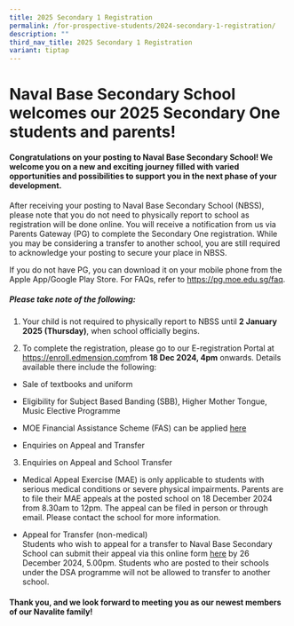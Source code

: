 ```yaml
---
title: 2025 Secondary 1 Registration
permalink: /for-prospective-students/2024-secondary-1-registration/
description: ""
third_nav_title: 2025 Secondary 1 Registration
variant: tiptap
---
```

<h1>Naval Base Secondary School welcomes our 2025 Secondary One students and parents!</h1>
<h4>Congratulations on your posting to Naval Base Secondary School! We welcome you on a new and exciting journey filled with varied opportunities and possibilities to support you in the next phase of your development.</h4>
<p>After receiving your posting to Naval Base Secondary School (NBSS), please
note that you do not need to physically report to school as registration
will be done online. You will receive a notification from us via Parents
Gateway (PG) to complete the Secondary One registration. While you may
be considering a transfer to another school, you are still required to
acknowledge your posting to secure your place in NBSS.&nbsp;</p>
<p>If you do not have PG,&nbsp;you can download it on your mobile phone from
the Apple App/Google Play Store. For FAQs, refer to <a href="https://pg.moe.edu.sg/faq" rel="noopener noreferrer nofollow" target="_blank">https://pg.moe.edu.sg/faq</a>.</p>
<h5>Please take note of the following:</h5>
<ol data-tight="true" class="tight">
<li>
<p>Your child is not required to physically report to NBSS until <strong>2 January 2025 (Thursday)</strong>,
when school officially begins.
<br>
</p>
<p></p>
</li>
<li>
<p>To complete the registration, please go to our E-registration Portal at
<a href="https://enroll.edmension.com" rel="noopener noreferrer nofollow" target="_blank">https://enroll.edmension.com</a>from <strong>18 Dec 2024, 4pm</strong> onwards.
Details available there include the following:</p>
</li>
</ol>
<ul data-tight="true" class="tight">
<li>
<p>Sale of textbooks and uniform</p>
</li>
<li>
<p>Eligibility for Subject Based Banding (SBB), Higher Mother Tongue, Music
Elective Programme</p>
</li>
<li>
<p>MOE Financial Assistance Scheme (FAS) can be applied <a href="https://go.gov.sg/moe-efas" rel="noopener nofollow" target="_blank">here</a>
</p>
</li>
<li>
<p>Enquiries on Appeal and Transfer</p>
<p></p>
</li>
</ul>
<ol start="3" data-tight="true" class="tight">
<li>
<p>Enquiries on Appeal and School Transfer</p>
</li>
</ol>
<ul data-tight="true" class="tight">
<li>
<p>Medical Appeal Exercise (MAE) is only applicable to students with serious
medical conditions or severe physical impairments. Parents are to file
their MAE appeals at the posted school on 18 December 2024 from 8.30am
to 12pm. The appeal can be filed in person or through email. Please contact
the school for more information.</p>
</li>
</ul>
<p></p>
<ul data-tight="true" class="tight">
<li>
<p>Appeal for Transfer (non-medical)
<br>Students who wish to appeal for a transfer to Naval Base Secondary School
can submit their appeal via this online form <a href="https://go.gov.sg/nbssappeal" rel="noopener nofollow" target="_blank">here</a> by 26 December 2024, 5.00pm.
Students who are posted to their schools under the DSA programme will not
be allowed to transfer to another school.</p>
</li>
</ul>
<h4>Thank you, and we look forward to meeting you as our newest members of our Navalite family!</h4>
<p></p>
